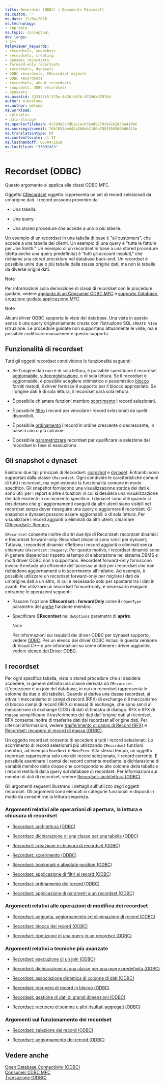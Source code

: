 ```yaml
---
title: Recordset (ODBC) | Documenti Microsoft
ms.custom: ''
ms.date: 11/04/2016
ms.technology:
- cpp-data
ms.topic: conceptual
dev_langs:
- C++
helpviewer_keywords:
- recordsets, snapshots
- recordsets, creating
- dynamic recordsets
- forward-only recordsets
- recordsets, dynasets
- ODBC recordsets, CRecordset objects
- ODBC recordsets
- recordsets, about recordsets
- snapshots, ODBC recordsets
- dynasets
ms.assetid: 333337c5-575e-4d26-b5f6-47166ad7874d
author: mikeblome
ms.author: mblome
ms.workload:
- cplusplus
- data-storage
ms.openlocfilehash: 0c59de3c5db2e1ec658a09279cb42e2833a4109e
ms.sourcegitcommit: 76b7653ae443a2b8eb1186b789f8503609d6453e
ms.translationtype: MT
ms.contentlocale: it-IT
ms.lasthandoff: 05/04/2018
ms.locfileid: "33092483"
---
```

# <a name="recordset-odbc"></a>Recordset (ODBC)
Questo argomento si applica alle classi ODBC MFC.  
  
 Oggetto [CRecordset](../../mfc/reference/crecordset-class.md) oggetto rappresenta un set di record selezionati da un'origine dati. I record possono provenire da:  
  
-   Una tabella.  
  
-   Una query.  
  
-   Una stored procedure che accede a uno o più tabelle.  
  
 Un esempio di un recordset in una tabella di base è "all customers", che accede a una tabella dei clienti. Un esempio di una query è "tutte le fatture per Joe Smith." Un esempio di un recordset in base a una stored procedure (detta anche una query predefinita) è "tutti gli account insoluti," che richiama una stored procedure nel database back-end. Un recordset è possibile unire due o più tabelle dalla stessa origine dati, ma non le tabelle da diverse origini dati.  
  
> [!NOTE]
>  Per informazioni sulla derivazione di classi di recordset con le procedure guidate, vedere [aggiunta di un Consumer ODBC MFC](../../mfc/reference/adding-an-mfc-odbc-consumer.md) e [supporto Database, creazione guidata applicazione MFC](../../mfc/reference/database-support-mfc-application-wizard.md).  
  
> [!NOTE]
>  Alcuni driver ODBC supporta le viste del database. Una vista in questo senso è una query originariamente creata con l'istruzione SQL `CREATE VIEW` istruzione. Le procedure guidate non supportano attualmente le viste, ma è possibile codificare manualmente questo supporto.  
  
##  <a name="_core_recordset_capabilities"></a> Funzionalità di recordset  
 Tutti gli oggetti recordset condividono le funzionalità seguenti:  
  
-   Se l'origine dati non è di sola lettura, è possibile specificare il recordset [aggiornabile](../../data/odbc/recordset-adding-updating-and-deleting-records-odbc.md), [videoregistrazione](../../data/odbc/recordset-adding-updating-and-deleting-records-odbc.md), o di sola lettura. Se il recordset è aggiornabile, è possibile scegliere ottimistico o pessimistico [blocco](../../data/odbc/recordset-locking-records-odbc.md) forniti metodi, il driver fornisce il supporto per il blocco appropriato. Se l'origine dati è di sola lettura, il recordset sarà sola lettura.  
  
-   È possibile chiamare funzioni membro [scorrimento](../../data/odbc/recordset-scrolling-odbc.md) i record selezionati.  
  
-   È possibile [filtro](../../data/odbc/recordset-filtering-records-odbc.md) i record per vincolare i record selezionati da quelli disponibili.  
  
-   È possibile [ordinamento](../../data/odbc/recordset-sorting-records-odbc.md) i record in ordine crescente o decrescente, in base a uno o più colonne.  
  
-   È possibile [parametrizzare](../../data/odbc/recordset-parameterizing-a-recordset-odbc.md) recordset per qualificare la selezione del recordset in fase di esecuzione.  
  
##  <a name="_core_snapshots_and_dynasets"></a> Gli snapshot e dynaset  
 Esistono due tipi principali di Recordset: [snapshot](../../data/odbc/snapshot.md) e [dynaset](../../data/odbc/dynaset.md). Entrambi sono supportati dalla classe `CRecordset`. Ogni condivide le caratteristiche comuni di tutti i recordset, ma ogni estende la funzionalità comune in modo specifico. Gli snapshot forniscono una visualizzazione statica dei dati e sono utili per i report e altre situazioni in cui si desidera una visualizzazione dei dati esistenti in un momento specifico. I dynaset sono utili quando si desiderano che gli aggiornamenti eseguiti da altri utenti siano visibili nel recordset senza dover rieseguire una query o aggiornare il recordset. Gli snapshot e dynaset possono essere aggiornabili o di sola lettura. Per visualizzare i record aggiunti o eliminati da altri utenti, chiamare [CRecordset:: Requery](../../mfc/reference/crecordset-class.md#requery).  
  
 `CRecordset` consente inoltre di altri due tipi di Recordset: recordset dinamici e Recordset forward-only. Recordset dinamici sono simili per dynaset; Tuttavia, i recordset dinamici riflettono i record aggiunti o eliminati senza chiamare `CRecordset::Requery`. Per questo motivo, i recordset dinamici sono in genere dispendiosi rispetto al tempo di elaborazione nel sistema DBMS e molti driver ODBC non li supportano. Recordset forward-only forniscono invece il metodo più efficiente dell'accesso ai dati per i recordset che non richiedono aggiornamenti o lo scorrimento all'indietro. Ad esempio, è possibile utilizzare un recordset forward-only per migrare i dati da un'origine dati a un altro, in cui è necessario solo per spostarsi tra i dati in avanti. Per utilizzare un recordset forward-only, è necessario eseguire entrambe le operazioni seguenti:  
  
-   Passare l'opzione **CRecordset:: forwardOnly** come il `nOpenType` parametro del [aprire](../../mfc/reference/crecordset-class.md#open) funzione membro.  
  
-   Specificare **CRecordset** nel `dwOptions` parametro di **aprire**.  
  
    > [!NOTE]
    >  Per informazioni sui requisiti dei driver ODBC per dynaset supporto, vedere [ODBC](../../data/odbc/odbc-basics.md). Per un elenco dei driver ODBC inclusi in questa versione di Visual C++ e per informazioni su come ottenere i driver aggiuntivi, vedere [elenco dei Driver ODBC](../../data/odbc/odbc-driver-list.md).  
  
##  <a name="_core_your_recordsets"></a> I recordset  
 Per ogni specifica tabella, vista o stored procedure che si desidera accedere, in genere definita una classe derivata da `CRecordset`. (L'eccezione è un join del database, in cui un recordset rappresenta le colonne da due o più tabelle). Quando si deriva una classe recordset, si attiva il meccanismo di campi di record (RFX) di exchange o il meccanismo di blocco campi di record (RFX di massa) di exchange, che sono simili al meccanismo di exchange (DDX) di dati di finestra di dialogo. RFX e RFX di massa semplificano il trasferimento dei dati dall'origine dati al recordset. RFX consente inoltre di trasferire dati dal recordset all'origine dati. Per ulteriori informazioni, vedere [trasferimento di campi di Record (RFX)](../../data/odbc/record-field-exchange-rfx.md) e [Recordset: recupero di record di massa (ODBC)](../../data/odbc/recordset-fetching-records-in-bulk-odbc.md).  
  
 Un oggetto recordset consente di accedere a tutti i record selezionati. Lo scorrimento di record selezionati più utilizzando `CRecordset` funzioni membro, ad esempio `MoveNext` e `MovePrev`. Allo stesso tempo, un oggetto recordset rappresenta solo uno dei record selezionato, il record corrente. È possibile esaminare i campi del record corrente mediante la dichiarazione di variabili membro della classe che corrispondono alle colonne della tabella o i record restituiti dalla query sul database di recordset. Per informazioni sui membri di dati di recordset, vedere [Recordset: architettura (ODBC)](../../data/odbc/recordset-architecture-odbc.md).  
  
 Gli argomenti seguenti illustrano i dettagli sull'utilizzo degli oggetti recordset. Gli argomenti sono elencati in categorie funzionali e disposti in modo da consentirne la lettura sequenza.  
  
### <a name="topics-about-the-mechanics-of-opening-reading-and-closing-recordsets"></a>Argomenti relativi alle operazioni di apertura, la lettura e chiusura di recordset  
  
-   [Recordset: architettura (ODBC)](../../data/odbc/recordset-architecture-odbc.md)  
  
-   [Recordset: dichiarazione di una classe per una tabella (ODBC)](../../data/odbc/recordset-declaring-a-class-for-a-table-odbc.md)  
  
-   [Recordset: creazione e chiusura di recordset (ODBC)](../../data/odbc/recordset-creating-and-closing-recordsets-odbc.md)  
  
-   [Recordset: scorrimento (ODBC)](../../data/odbc/recordset-scrolling-odbc.md)  
  
-   [Recordset: bookmark e absolute position (ODBC)](../../data/odbc/recordset-bookmarks-and-absolute-positions-odbc.md)  
  
-   [Recordset: applicazione di filtri ai record (ODBC)](../../data/odbc/recordset-filtering-records-odbc.md)  
  
-   [Recordset: ordinamento dei record (ODBC)](../../data/odbc/recordset-sorting-records-odbc.md)  
  
-   [Recordset: applicazione di parametri a un recordset (ODBC)](../../data/odbc/recordset-parameterizing-a-recordset-odbc.md)  
  
### <a name="topics-about-the-mechanics-of-modifying-recordsets"></a>Argomenti relativi alle operazioni di modifica dei recordset  
  
-   [Recordset: aggiunta, aggiornamento ed eliminazione di record (ODBC)](../../data/odbc/recordset-adding-updating-and-deleting-records-odbc.md)  
  
-   [Recordset: blocco dei record (ODBC)](../../data/odbc/recordset-locking-records-odbc.md)  
  
-   [Recordset: ripetizione di una query in un recordset (ODBC)](../../data/odbc/recordset-requerying-a-recordset-odbc.md)  
  
### <a name="topics-about-somewhat-more-advanced-techniques"></a>Argomenti relativi a tecniche più avanzate  
  
-   [Recordset: esecuzione di un join (ODBC)](../../data/odbc/recordset-performing-a-join-odbc.md)  
  
-   [Recordset: dichiarazione di una classe per una query predefinita (ODBC)](../../data/odbc/recordset-declaring-a-class-for-a-predefined-query-odbc.md)  
  
-   [Recordset: associazione dinamica di colonne di dati (ODBC)](../../data/odbc/recordset-dynamically-binding-data-columns-odbc.md)  
  
-   [Recordset: recupero di record in blocco (ODBC)](../../data/odbc/recordset-fetching-records-in-bulk-odbc.md)  
  
-   [Recordset: gestione di dati di grandi dimensioni (ODBC)](../../data/odbc/recordset-working-with-large-data-items-odbc.md)  
  
-   [Recordset: recupero di somme e altri risultati aggregati (ODBC)](../../data/odbc/recordset-obtaining-sums-and-other-aggregate-results-odbc.md)  
  
### <a name="topics-about-how-recordsets-work"></a>Argomenti sul funzionamento dei recordset  
  
-   [Recordset: selezione dei record (ODBC)](../../data/odbc/recordset-how-recordsets-select-records-odbc.md)  
  
-   [Recordset: aggiornamento dei record (ODBC)](../../data/odbc/recordset-how-recordsets-update-records-odbc.md)  
  
## <a name="see-also"></a>Vedere anche  
 [Open Database Connectivity (ODBC)](../../data/odbc/open-database-connectivity-odbc.md)   
 [Consumer ODBC MFC](../../mfc/reference/adding-an-mfc-odbc-consumer.md)   
 [Transazione (ODBC)](../../data/odbc/transaction-odbc.md)